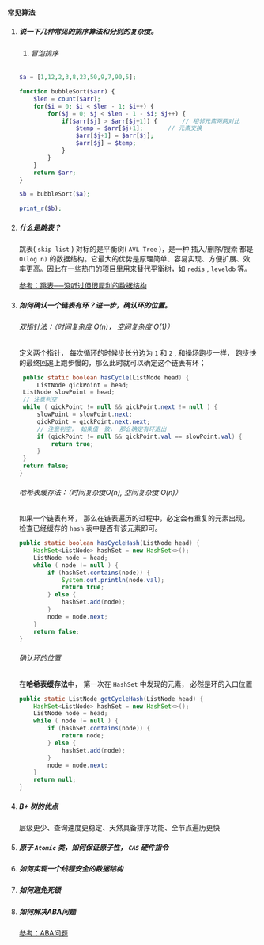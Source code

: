 #### 常见算法

1. ##### 说一下几种常见的排序算法和分别的复杂度。

   1. ###### 冒泡排序

   ```php
   $a = [1,12,2,3,8,23,50,9,7,90,5];
   
   function bubbleSort($arr) {
       $len = count($arr);
       for($i = 0; $i < $len - 1; $i++) {
           for($j = 0; $j < $len - 1 - $i; $j++) {
               if($arr[$j] > $arr[$j+1]) {       // 相邻元素两两对比
                   $temp = $arr[$j+1];       // 元素交换
                   $arr[$j+1] = $arr[$j];
                   $arr[$j] = $temp;
               }
           }
       }
       return $arr;
   }
   
   $b = bubbleSort($a);
   
   print_r($b);
   ```

   

2. ##### 什么是跳表？

   跳表( `skip list` ) 对标的是平衡树( `AVL Tree` )，是一种 插入/删除/搜索 都是 `O(log n)` 的数据结构。它最大的优势是原理简单、容易实现、方便扩展、效率更高。因此在一些热门的项目里用来替代平衡树，如 `redis` , `leveldb` 等。

   [参考：跳表──没听过但很犀利的数据结构](https://lotabout.me/2018/skip-list/)

   

3. ##### 如何确认一个链表有环？进一步，确认环的位置。

   ###### 双指针法：（时间复杂度 O(n)， 空间复杂度 O(1)）

   定义两个指针， 每次循环的时候步长分边为 `1` 和 `2` , 和操场跑步一样， 跑步快的最终回追上跑步慢的，那么此时就可以确定这个链表有环；

   ```java
    public static boolean hasCycle(ListNode head) {
    	ListNode qickPoint = head;
   	ListNode slowPoint = head;
   	// 注意判空
   	while ( qickPoint != null && qickPoint.next != null ) {
   		slowPoint = slowPoint.next;
   		qickPoint = qickPoint.next.next;
   		// 注意判空， 如果值一致， 那么确定有环退出
   		if (qickPoint != null && qickPoint.val == slowPoint.val) {
   			return true;
   		}
   	}
   	return false;
   }
   ```

   ###### 哈希表缓存法：（时间复杂度O(n), 空间复杂度 O(n)）

   如果一个链表有环， 那么在链表遍历的过程中，必定会有重复的元素出现， 检查已经缓存的 `hash` 表中是否有该元素即可。

   ```java
   public static boolean hasCycleHash(ListNode head) {
       HashSet<ListNode> hashSet = new HashSet<>();
       ListNode node = head;
       while ( node != null ) {
           if (hashSet.contains(node)) {
               System.out.println(node.val);
               return true;
           } else {
               hashSet.add(node);
           }
           node = node.next;
       }
       return false;
   }
   ```

   ###### 确认环的位置

   在**哈希表缓存法**中， 第一次在 `HashSet` 中发现的元素， 必然是环的入口位置

   ```java
   public static ListNode getCycleHash(ListNode head) {
       HashSet<ListNode> hashSet = new HashSet<>();
       ListNode node = head;
       while ( node != null ) {
           if (hashSet.contains(node)) {
               return node;
           } else {
               hashSet.add(node);
           }
           node = node.next;
       }
       return null;
   }
   ```

   

4. ##### B+ 树的优点

   层级更少、查询速度更稳定、天然具备排序功能、全节点遍历更快

   

5. ##### 原子 `Atomic` 类，如何保证原子性， `CAS` 硬件指令

   

6. ##### 如何实现一个线程安全的数据结构

   

7. ##### 如何避免死锁

   

8. ##### 如何解决ABA问题
   
   [参考：ABA问题](https://www.cnblogs.com/yingying7/p/12573240.html)